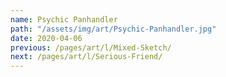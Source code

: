```yaml
---
name: Psychic Panhandler
path: "/assets/img/art/Psychic-Panhandler.jpg"
date: 2020-04-06
previous: /pages/art/l/Mixed-Sketch/
next: /pages/art/l/Serious-Friend/
---
```

